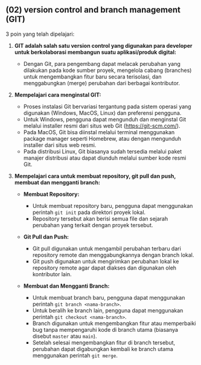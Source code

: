 <h2>(02) version control and branch management (GIT)</h2>

3 poin yang telah dipelajari: 

1. **GIT adalah salah satu version control yang digunakan para developer untuk berkolaborasi membangun suatu aplikasi/produk digital:**
   - Dengan Git, para pengembang dapat melacak perubahan yang dilakukan pada kode sumber proyek, mengelola cabang (branches) untuk mengembangkan fitur baru secara terisolasi, dan menggabungkan (merge) perubahan dari berbagai kontributor.

2. **Mempelajari cara menginstal GIT:**
   - Proses instalasi Git bervariasi tergantung pada sistem operasi yang digunakan (Windows, MacOS, Linux) dan preferensi pengguna.
   - Untuk Windows, pengguna dapat mengunduh dan menginstal Git melalui installer resmi dari situs web Git (https://git-scm.com/).
   - Pada MacOS, Git bisa diinstal melalui terminal menggunakan package manager seperti Homebrew, atau dengan mengunduh installer dari situs web resmi.
   - Pada distribusi Linux, Git biasanya sudah tersedia melalui paket manajer distribusi atau dapat diunduh melalui sumber kode resmi Git.

3. **Mempelajari cara untuk membuat repository, git pull dan push, membuat dan mengganti branch:**
   - **Membuat Repository:**
     - Untuk membuat repository baru, pengguna dapat menggunakan perintah `git init` pada direktori proyek lokal.
     - Repository tersebut akan berisi semua file dan sejarah perubahan yang terkait dengan proyek tersebut.

   - **Git Pull dan Push:**
     - Git pull digunakan untuk mengambil perubahan terbaru dari repository remote dan menggabungkannya dengan branch lokal.
     - Git push digunakan untuk mengirimkan perubahan lokal ke repository remote agar dapat diakses dan digunakan oleh kontributor lain.

   - **Membuat dan Mengganti Branch:**
     - Untuk membuat branch baru, pengguna dapat menggunakan perintah `git branch <nama-branch>`.
     - Untuk beralih ke branch lain, pengguna dapat menggunakan perintah `git checkout <nama-branch>`.
     - Branch digunakan untuk mengembangkan fitur atau memperbaiki bug tanpa mempengaruhi kode di branch utama (biasanya disebut `master` atau `main`).
     - Setelah selesai mengembangkan fitur di branch tersebut, perubahan dapat digabungkan kembali ke branch utama menggunakan perintah `git merge`.
